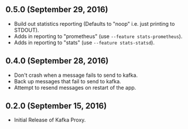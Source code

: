 ## 0.5.0 (September 29, 2016)

- Build out statistics reporting (Defaults to "noop" i.e. just printing to STDOUT).
- Adds in reporting to "prometheus" (use `--feature stats-prometheus`).
- Adds in reporting to "stats" (use `--feature stats-statsd`).

## 0.4.0 (September 28, 2016)

- Don't crash when a message fails to send to kafka.
- Back up messages that fail to send to kafka.
- Attempt to resend messages on restart of the app.

## 0.2.0 (September 15, 2016)

- Initial Release of Kafka Proxy.
